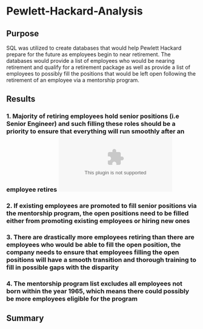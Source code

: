 # Pewlett-Hackard-Analysis
## Purpose
SQL was utilized to create databases that would help Pewlett Hackard prepare for the future as employees begin to near retirement. The databases would provide a list of employees who would be nearing retirement and qualify for a retirement package as well as provide a list of employees to possibly fill the positions that would be left open following the retirement of an employee via a mentorship program.

## Results

### 1.	Majority of retiring employees hold senior positions (i.e Senior Engineer) and such filling these roles should be a priority to ensure that everything will run smoothly after an employee retires ![retiring_titles](retiring_titles.csv)
### 2.	If existing employees are promoted to fill senior positions via the mentorship program, the open positions need to be filled either from promoting existing employees or hiring new ones
### 3.	There are drastically more employees retiring than there are employees who would be able to fill the open position, the company needs to ensure that employees filling the open positions will have a smooth transition and thorough training to fill in possible gaps with the disparity
### 4.	The mentorship program list excludes all employees not born within the year 1965, which means there could possibly be more employees eligible for the program



## Summary
